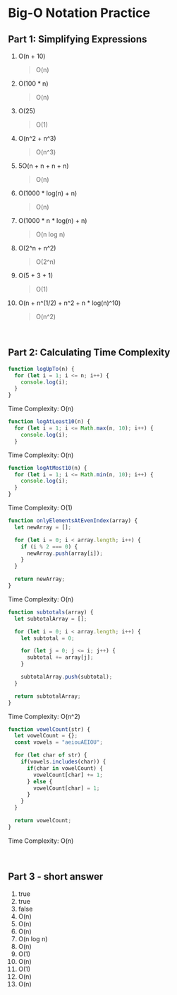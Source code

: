 # Big-O Notation Practice

## Part 1: Simplifying Expressions
1. O(n + 10)
   > O(n)
2. O(100 * n)
   > O(n)
3. O(25)
   > O(1)
4. O(n^2 + n^3)
   > O(n^3)
5. 5O(n + n + n + n)
   > O(n)
6. O(1000 * log(n) + n)
   > O(n)
7. O(1000 * n * log(n) + n)
   > O(n log n)
8. O(2^n + n^2)
   > O(2^n)
9.  O(5 + 3 + 1)
    > O(1)
10. O(n + n^(1/2) + n^2 + n * log(n)^10)
    > O(n^2)


&nbsp;
## Part 2: Calculating Time Complexity

```js
function logUpTo(n) {
  for (let i = 1; i <= n; i++) {
    console.log(i);
  }
}
```
Time Complexity: O(n)

```js
function logAtLeast10(n) {
  for (let i = 1; i <= Math.max(n, 10); i++) {
    console.log(i);
  }
```
Time Complexity: O(n)

```js
function logAtMost10(n) {
  for (let i = 1; i <= Math.min(n, 10); i++) {
    console.log(i);
  }
}
```
Time Complexity: O(1)


```js
function onlyElementsAtEvenIndex(array) {
  let newArray = [];

  for (let i = 0; i < array.length; i++) {
    if (i % 2 === 0) {
      newArray.push(array[i]);
    }
  }

  return newArray;
}
```
Time Complexity: O(n)

```js
function subtotals(array) {
  let subtotalArray = [];

  for (let i = 0; i < array.length; i++) {
    let subtotal = 0;

    for (let j = 0; j <= i; j++) {
      subtotal += array[j];
    }

    subtotalArray.push(subtotal);
  }

  return subtotalArray;
}
```
Time Complexity: O(n^2)


```js
function vowelCount(str) {
  let vowelCount = {};
  const vowels = "aeiouAEIOU";

  for (let char of str) {
    if(vowels.includes(char)) {
      if(char in vowelCount) {
        vowelCount[char] += 1;
      } else {
        vowelCount[char] = 1;
      }
    }
  }

  return vowelCount;
}
```
Time Complexity: O(n)

&nbsp;
## Part 3 - short answer
1. true
2. true
3. false
4. O(n)
5. O(n)
6. O(n)
7. O(n log n)
8. O(n)
9. O(1)
10. O(n)
11. O(1)
12. O(n)
13. O(n)